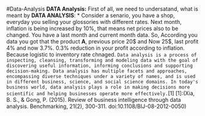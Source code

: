 #Data-Analysis
**DATA Analysis:** First of all, we need to undersatand, what is meant by **DATA ANALYSIS**:    * Consider a senario, you have a shop, everyday you selling your glossories with different rates. Next month, inflation is being increased by 10%, that means net prices also to be changed. You have a last month and current month data. So, According you data you got that the product **A**, previous price 20$ and Now 25$, last profit 4% and now 3.7%.    0.3% reduction in your profit according to inflation. Because logistic to inventory rate chnaged.    `Data analysis is a process of inspecting, cleansing, transforming and modeling data with the goal of discovering useful information, informing conclusions and supporting decision-making. Data analysis has multiple facets and approaches, encompassing diverse techniques under a variety of names, and is used in different business, science, and social science domains. In today's business world, data analysis plays a role in making decisions more scientific and helping businesses operate more effectively.`[1]           [1]:(Xia, B. S., &amp; Gong, P. (2015). Review of business intelligence through data analysis. Benchmarking, 21(2), 300-311. doi:10.1108/BIJ-08-2012-0050)
